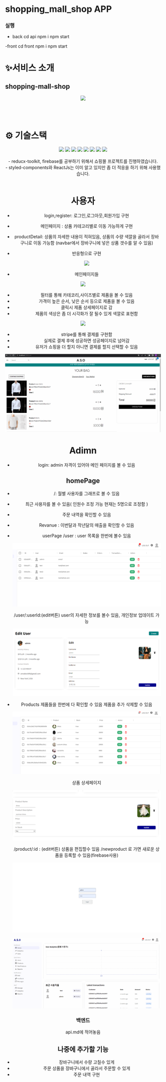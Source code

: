 # shopping_mall_shop APP

### 실행

- back
  cd api
  npm i
  npm start

-front
cd front
npm i
npm start

# ✨서비스 소개

## shopping-mall-shop

<div align="middle">


![](shoppingMall_mainpage.gif)
    


    
</div>



<br>
<br>

# ⚙ 기술스택

<div align="middle">

<img src="https://img.shields.io/badge/Javascript-3178C6?style=for-the-badge&logo=javascript&logoColor=white">
<img src="https://img.shields.io/badge/React-61DAFB?style=for-the-badge&logo=react&logoColor=white">
<img src="https://img.shields.io/badge/reactrouter-CA4245?style=for-the-badge&logo=reactrouter&logoColor=white">
<img src="https://img.shields.io/badge/axios-5A29E4?style=for-the-badge&logo=axios&logoColor=white">
<img src="https://img.shields.io/badge/StyledComponent-C43BAD?style=for-the-badge&logo=styled-component&logoColor=white">
<img src="https://img.shields.io/badge/mui-007FFF?style=for-the-badge&logo=mui&logoColor=white">
    <img src="https://img.shields.io/badge/reduxToolkit-007?style=for-the-badge&logo=redux-toolkit&logoColor=white">
     <img src="https://img.shields.io/badge/firebase-007FF?style=for-the-badge&logo=firebase&logoColor=white">
   
<br>
<br>
- reducx-toolkit, firebase를  공부하기 위해서 쇼핑몰 프로젝트를 진행하였습니다. 
<br>
 - styled-components와 ReactJs는 이미 알고 있지만 좀 더 적응을 하기 위해 사용했습니다.

<br>
<br>

# 사용자

- login,register: 로그인,로그아웃,회원가입 구현
- 메인페이지 : 상품 카테고리별로 이동 가능하게 구현
- productDetail: 상품의 자세한 내용이 적혀있음, 상품의 수량 색깔을
  골라서 장바구니로 이동 가능함
  (navbar에서 장바구니에 넣은 상품 갯수를 알 수 있음)

- 반응형으로 구현

  ![](반응형.gif)

- 메인페이지들

![](shoppingMall_mainpage.gif)

- 필터를 통해 카테코리,사이즈별로 제품을 볼 수 있음
- 가격이 높은 순서, 낮은 순서 등으로 제품을 볼 수 있음
- 클릭시 제품 상세페이지로 감
- 제품의 색상은 좀 더 시각화가 잘 될수 있게 색깔로 표현함

![](shoppingMall_fillter.gif)

- stripe를 통해 결제를 구현함
- 실제로 결제 후에 성공하면 성공페이지로 넘어감
- 유저가 쇼핑을 더 할지 아니면 결제를 할지 선택할 수 있음

![](shoppingMall_order.gif)

# Adimn


- login: admin 자격이 있어야 메인 페이지를 볼 수 있음


## homePage
 - /: 월별 사용자를 그래프로 볼 수 있음
 - 최근 사용자를 볼 수 있음( 인원수 조정 가능 현재는 5명으로 조정함 )
 - 주문 내역을 확인할 수 있음
 - Revanue : 이번달과 작년달의 매출을 확인할 수 있음


- userPage
  /user : user 목록을 한번에 볼수 있음

  ![](userList.png)

  /user/:userId:(edit버튼) user의 자세한 정보를 볼수 있음, 개인정보 업데이트 가능

  ![](userDetail.png)

- Products
  제품들을 한번에 다 확인할 수 있음
  제품을 추가 삭제할 수 있음

  ![](productList.png)

  상품 상세페이지

  ![](productDetail.png)

  /product/:id : (edit버튼) 상품을 편집할수 있음
  /newproduct 로 가면 새로운 상품을 등록할 수 있음(firebase사용)

  ![](admin-product.gif)

  ![](adminPage-user.gif)
  
 ### 백엔드 
 api.md에 적어놓음

## 나중에 추가할 기능

- 장바구니에서 수량 고칠수 있게
- 주문 상품을 장바구니에서 골라서 주문할 수 있게
- 주문 내역 구현
